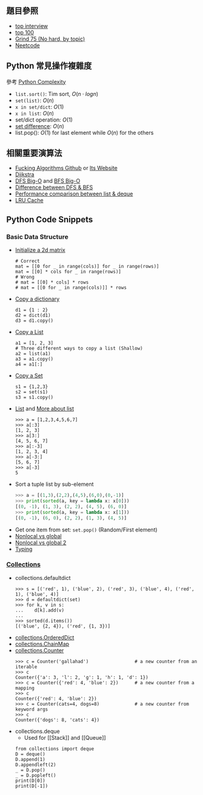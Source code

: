 ## 題目參照
 - [top interview](https://leetcode.com/problem-list/top-interview-questions/)
 - [top 100](https://leetcode.com/problem-list/top-100-liked-questions/) 
 - [Grind 75 (No hard, by topic)](https://www.techinterviewhandbook.org/grind75?difficulty=Easy&difficulty=Medium&order=topics)
 - [Neetcode](https://neetcode.io/practice)

## Python 常見操作複雜度
參考 [Python Complexity](https://wiki.python.org/moin/TimeComplexity)
 - `list.sort()`: Tim sort, $O(n\cdot logn)$
 - `set(list)`: $O(n)$
 - `x in set/dict`: $O(1)$
 - `x in list`: $O(n)$
 - set/dict operation: $O(1)$
 - [set difference](https://stackoverflow.com/questions/48044353/what-is-the-run-time-of-the-set-difference-function-in-python): $O(n)$
 - list.pop():  $O(1)$ for last element while  $O(n)$ for the others

## 相關重要演算法
- [Fucking Algorithms Github](https://github.com/labuladong/fucking-algorithm) or [Its Website](https://labuladong.github.io/algo/)
- [Dijkstra](https://medium.com/%E6%8A%80%E8%A1%93%E7%AD%86%E8%A8%98/%E5%9F%BA%E7%A4%8E%E6%BC%94%E7%AE%97%E6%B3%95%E7%B3%BB%E5%88%97-graph-%E8%B3%87%E6%96%99%E7%B5%90%E6%A7%8B%E8%88%87dijkstras-algorithm-6134f62c1fc2)
- [DFS Big-O](https://www.quora.com/Why-is-the-complexity-of-DFS-O-V+E) and [BFS Big-O](https://www.quora.com/Why-is-the-time-complexity-of-BFS-O-V+E)
- [Difference between DFS & BFS](https://www.tutorialspoint.com/difference-between-bfs-and-dfs)
- [Performance comparison between list & deque](https://stackoverflow.com/questions/23487307/python-deque-vs-list-performance-comparison)
- [LRU Cache](https://josephjsf2.github.io/data/structure/and/algorithm/2020/05/09/LRU.html)
## Python Code Snippets
### Basic Data Structure
- [Initialize a 2d matrix](https://www.geeksforgeeks.org/initialize-matrix-in-python/)
    ```python=
    # Correct
    mat = [[0 for _ in range(cols)] for _ in range(rows)]
    mat = [[0] * cols for _ in range(rows)]
    # Wrong
    # mat = [[0] * cols] * rows 
    # mat = [[0 for _ in range(cols)]] * rows
    ```
- [Copy a dictionary](https://stackoverflow.com/questions/2465921/how-to-copy-a-dictionary-and-only-edit-the-copy)
	```python=
	d1 = {1 : 2}
	d2 = dict(d1)
	d3 = d1.copy()
	```
-  [Copy a List](https://ithelp.ithome.com.tw/articles/10221255)
	```python=
	a1 = [1, 2, 3]
	# Three different ways to copy a list (Shallow)
	a2 = list(a1)
	a3 = a1.copy()
	a4 = a1[:]
	```
- [Copy a Set](https://stackoverflow.com/questions/23200969/how-to-clone-or-copy-a-set-in-python)
	```python=
	s1 = {1,2,3}
	s2 = set(s1)
	s3 = s1.copy()
	```
- [List](https://docs.python.org/zh-tw/3/tutorial/datastructures.html) and [More about list](https://steam.oxxostudio.tw/category/python/basic/list.html)
    ```python=
    >>> a = [1,2,3,4,5,6,7]
    >>> a[:3]
    [1, 2, 3]
    >>> a[3:]
    [4, 5, 6, 7]
    >>> a[:-3]
    [1, 2, 3, 4]
    >>> a[-3:]
    [5, 6, 7]
    >>> a[-3]
    5
    ```
- Sort a tuple list by sub-element
	```python
	>>> a = [(1,3),(2,2),(4,5),(6,0),(0,-1)]
	>>> print(sorted(a, key = lambda x: x[0]))
	[(0, -1), (1, 3), (2, 2), (4, 5), (6, 0)]
	>>> print(sorted(a, key = lambda x: x[1]))
	[(0, -1), (6, 0), (2, 2), (1, 3), (4, 5)]
	```
- Get one item from set: `set.pop()` (Random/First element)
- [Nonlocal vs global](https://stackoverflow.com/questions/33211272/what-is-the-difference-between-non-local-variable-and-global-variable)
- [Nonlocal vs global 2](https://ktinglee.github.io/LearningPython100days(6)_global_and_nonlocal/)
- [Typing](https://docs.python.org/zh-tw/3/library/typing.html)
### [Collections](https://docs.python.org/zh-tw/3/library/collections.html)
- collections.defaultdict
    ```python=
    >>> s = [('red', 1), ('blue', 2), ('red', 3), ('blue', 4), ('red', 1), ('blue', 4)]
    >>> d = defaultdict(set)
    >>> for k, v in s:
    ...    d[k].add(v)
    ...
    >>> sorted(d.items())
    [('blue', {2, 4}), ('red', {1, 3})]
    ```
- [collections.OrderedDict](https://ithelp.ithome.com.tw/articles/10193794)
- [collections.ChainMap](https://ithelp.ithome.com.tw/articles/10193794)
- [collections.Counter](https://docs.python.org/zh-tw/3/library/collections.html#counter-objects)
	```python=
	>>> c = Counter('gallahad')                 # a new counter from an iterable
	>>> c
	Counter({'a': 3, 'l': 2, 'g': 1, 'h': 1, 'd': 1})
	>>> c = Counter({'red': 4, 'blue': 2})      # a new counter from a mapping
	>>> c
	Counter({'red': 4, 'blue': 2})
	>>> c = Counter(cats=4, dogs=8)             # a new counter from keyword args
	>>> c
	Counter({'dogs': 8, 'cats': 4})
	```
- collections.deque
	- Used for [[Stack]] and [[Queue]]
    ```python=
    from collections import deque
    D = deque()
    D.append(1)
    D.appendleft(2)
    _ = D.pop()
    _ = D.popleft()
    print(D[0])
    print(D[-1])
    ```


